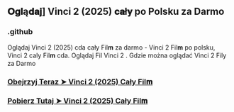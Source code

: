 ## 𝐎𝐠𝐥ą𝐝𝐚𝐣] Vinci 2 (2025) 𝐜𝐚ł𝐲 po Polsku za Darmo

### .github

Oglądaj Vinci 2 (2025) cda cały Fil𝐦 za darmo - Vinci 2 Fil𝐦  po polsku, Vinci 2 caly Fil𝐦 cda. Oglądaj Fil Vinci 2 . Gdzie można oglądać Vinci 2 Fily za Darmo

### [Obejrzyj Teraz ➤ Vinci 2 (2025) Cały Fil𝐦 ](https://watching4khdmovies.blogspot.com/2025/07/vinci-2-pl.html)

### [Pobierz Tutaj ➤ Vinci 2 (2025) Cały Fil𝐦 ](https://watching4khdmovies.blogspot.com/2025/07/vinci-2-pl.html)
